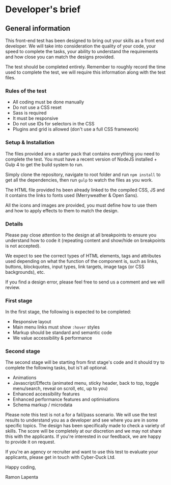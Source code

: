 # Developer's brief
## General information
This front-end test has been designed to bring out your skills as a front end developer. We will take into consideration the quality of your code, your speed to complete the tasks, your ability to understand the requirements and how close you can match the designs provided.

The test should be completed entirely. Remember to roughly record the time used to complete the test, we will require this information along with the test files.

### Rules of the test
- All coding must be done manually
- Do not use a CSS reset
- Sass is required
- It must be responsive
- Do not use IDs for selectors in the CSS
- Plugins and grid is allowed (don't use a full CSS framework)

### Setup & Installation
The files provided are a starter pack that contains everything you need to complete the test. You must have a recent version of NodeJS installed + Gulp 4 to get the build system to run. 

Simply clone the repository, navigate to root folder and run `npm install` to get all the dependencies, then run `gulp` to watch the files as you work.

The HTML file provided hs been already linked to the compiled CSS, JS and it contains the links to fonts used (Merryweather & Open Sans).

All the icons and images are provided, you must define how to use them and how to apply effects to them to match the design.

### Details
Please pay close attention to the design at all breakpoints to ensure you understand how to code it (repeating content and show/hide on breakpoints is not accepted).

We expect to see the correct types of HTML elements, tags and attributes used depending on what the function of the component is, such as links, buttons, blockquotes, input types, link targets, image tags (or CSS backgrounds), etc.

If you find a design error, please feel free to send us a comment and we will review.

### First stage
In the first stage, the following is expected to be completed:

- Responsive layout
- Main menu links must show `:hover` styles
- Markup should be standard and semantic code
- We value accessibility & performance

### Second stage
The second stage will be starting from first stage's code and it should try to complete the following tasks, but is't all optional.

- Animations
- Javascript/Effects (animated menu, sticky header, back to top, toggle menu/search, reveal on scroll, etc, up to you)
- Enhanced accessibility features
- Enhanced performance features and optimisations
- Schema markup / microdata

Please note this test is not a for a fail/pass scenario. We will use the test results to understand you as a developer and see where you are in some specific topics. The design has been specifically made to check a variety of skills. The score will be completely at our discretion and we may not share this with the applicants. If you're interested in our feedback, we are happy to provide it on request.

If you're an agency or recruiter and want to use this test to evaluate your applicants, please get in touch with Cyber-Duck Ltd.

Happy coding,

Ramon Lapenta